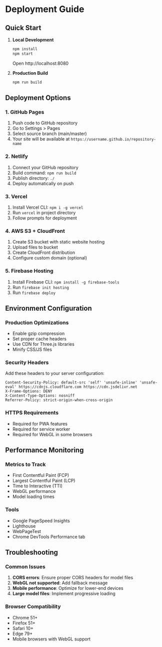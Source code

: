 # Deployment Guide

## Quick Start

1. **Local Development**
   ```bash
   npm install
   npm start
   ```
   Open http://localhost:8080

2. **Production Build**
   ```bash
   npm run build
   ```

## Deployment Options

### 1. GitHub Pages
1. Push code to GitHub repository
2. Go to Settings > Pages
3. Select source branch (main/master)
4. Your site will be available at `https://username.github.io/repository-name`

### 2. Netlify
1. Connect your GitHub repository
2. Build command: `npm run build`
3. Publish directory: `./`
4. Deploy automatically on push

### 3. Vercel
1. Install Vercel CLI: `npm i -g vercel`
2. Run `vercel` in project directory
3. Follow prompts for deployment

### 4. AWS S3 + CloudFront
1. Create S3 bucket with static website hosting
2. Upload files to bucket
3. Create CloudFront distribution
4. Configure custom domain (optional)

### 5. Firebase Hosting
1. Install Firebase CLI: `npm install -g firebase-tools`
2. Run `firebase init hosting`
3. Run `firebase deploy`

## Environment Configuration

### Production Optimizations
- Enable gzip compression
- Set proper cache headers
- Use CDN for Three.js libraries
- Minify CSS/JS files

### Security Headers
Add these headers to your server configuration:
```
Content-Security-Policy: default-src 'self' 'unsafe-inline' 'unsafe-eval' https://cdnjs.cloudflare.com https://cdn.jsdelivr.net
X-Frame-Options: DENY
X-Content-Type-Options: nosniff
Referrer-Policy: strict-origin-when-cross-origin
```

### HTTPS Requirements
- Required for PWA features
- Required for service worker
- Required for WebGL in some browsers

## Performance Monitoring

### Metrics to Track
- First Contentful Paint (FCP)
- Largest Contentful Paint (LCP)
- Time to Interactive (TTI)
- WebGL performance
- Model loading times

### Tools
- Google PageSpeed Insights
- Lighthouse
- WebPageTest
- Chrome DevTools Performance tab

## Troubleshooting

### Common Issues
1. **CORS errors**: Ensure proper CORS headers for model files
2. **WebGL not supported**: Add fallback message
3. **Mobile performance**: Optimize for lower-end devices
4. **Large model files**: Implement progressive loading

### Browser Compatibility
- Chrome 51+
- Firefox 51+
- Safari 10+
- Edge 79+
- Mobile browsers with WebGL support